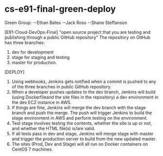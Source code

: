 # cs-e91-final-green-deploy

Green Group:
--Ethan Bates
--Jack Ross
--Shane Steffanson

[E91-Cloud-DevOps-Final]
"open source project that you are testing and publishing through a public GitHub repository"
The repository on GitHub has three branches:
1. dev for development
2. stage for staging and testing
3. master for production.

[DEPLOY]
1. Using webhooks, Jenkins gets notified when a commit is pushed to any of the three branches in public GitHub repository.
2. When a developer pushes updates to the dev branch, Jenkins will build (using Dockerfileand the site files in the repository) a dev environment in the dev EC2 instance in AWS.
3. If things are fine, Jenkins will merge the dev branch with the stage branch and push the merge. The push will trigger Jenkins to build the stage environment in AWS and perform testing on the environment. 
4. Test stage involves testing the contents, whether the site is up or not, and whether the HTML file(s) is/are valid.
5. If all tests pass in dev and stage, Jenkins will merge stage with master and trigger the production server to build from the new updated master.
6. The sites (Prod, Dev and Stage) will all run on Docker containers on CentOS 7 machines.